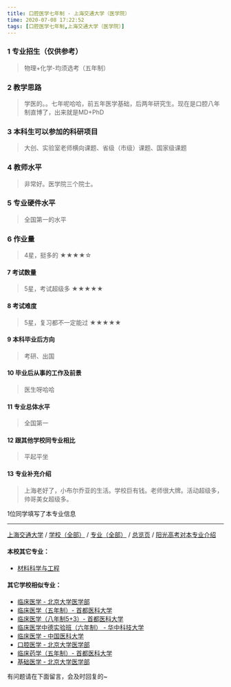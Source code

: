 ```yaml
---
title: 口腔医学七年制 - 上海交通大学（医学院）
time: 2020-07-08 17:22:52
tags: [口腔医学七年制,上海交通大学（医学院）]
---
```

### 1 专业招生（仅供参考）  
> 物理+化学-均须选考（五年制）



### 2 教学思路
> 学医的。。七年呢哈哈，前五年医学基础，后两年研究生。现在是口腔八年制直博了，出来就是MD+PhD


### 3 本科生可以参加的科研项目
>  大创、实验室老师横向课题、省级（市级）课题、国家级课题


### 4 教师水平
> 非常好。医学院三个院士。


### 5 专业硬件水平
> 全国第一的水平


### 6 作业量
>4星，挺多的
★★★★☆


#### 7 考试数量
>5星，考试超级多
★★★★★


#### 8 考试难度
> 5星，复习都不一定能过
★★★★★



#### 9 本科毕业后方向
> 考研、出国


#### 10 毕业后从事的工作及前景
> 医生呀哈哈


#### 11 专业总体水平
> 全国第一


#### 12 跟其他学校同专业相比
> 平起平坐


#### 13 专业补充介绍
> 上海老好了，小布尔乔亚的生活。学校巨有钱。老师很大牌。活动超级多，帅哥美女超级多。

1位同学填写了本专业信息
***
[上海交通大学](https://univgo.github.io/2020/07/08/上海交通大学) / [学校（全部）](https://univgo.github.io/2020/07/08/3efa6bcca419) / [专业（全部）](https://univgo.github.io/2020/07/08/2d4c6d3552c2) / [总览页](https://univgo.github.io/2020/07/08/445daeb4fa00) / [阳光高考对本专业介绍](http://gaokao.chsi.com.cn/sch/zyk/view.do?schId=73393510&specId=73385128)
#### 本校其它专业：
- [材料科学与工程](https://univgo.github.io/2020/07/08/f5e99e8fbc41)

#### 其它学校相似专业：
- [临床医学 - 北京大学医学部](https://univgo.github.io/2020/07/08/fc8f1415787d)
- [临床医学（五年制）- 首都医科大学](https://univgo.github.io/2020/07/08/d3eb2a0ea89b)
- [临床医学（八年制5+3）- 首都医科大学](https://univgo.github.io/2020/07/08/9959d7895886)
- [临床医学中德实验班（六年制） - 华中科技大学](https://univgo.github.io/2020/07/08/c6c73939dff9)
- [临床医学 - 中国医科大学](https://univgo.github.io/2020/07/08/6ff86ee1e84a)
- [口腔医学 - 北京大学医学部](https://univgo.github.io/2020/07/08/ba5dd8a6a86a )
- [临床药学（五年制）- 首都医科大学](https://univgo.github.io/2020/07/08/6c0e8ed545fd)
- [基础医学 - 北京大学医学部](https://univgo.github.io/2020/07/08/66c1f9a9ed13)

有问题请在下面留言，会及时回复的~